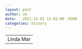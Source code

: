 ```yaml
---
layout: post
author: vm 
date:   2021-12-02 12:02:00 -0300
categories: history
---
```


<table>
 <tr>
  <td>Linda Mar</td>
 </tr>
</table>


